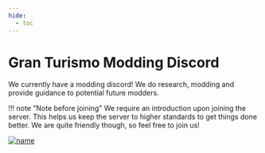 ```yaml
---
hide:
  - toc
---
```


# Gran Turismo Modding Discord

We currently have a modding discord! We do research, modding and provide guidance to potential future modders.

!!! note "Note before joining"
    We require an introduction upon joining the server. This helps us keep the server to higher standards to get things done better. We are quite friendly though, so feel free to join us!

[![name](https://discordapp.com/api/guilds/775896906500538378/widget.png?style=banner2&raw=true)](https://discord.gg/rUVRq2Dree)	
